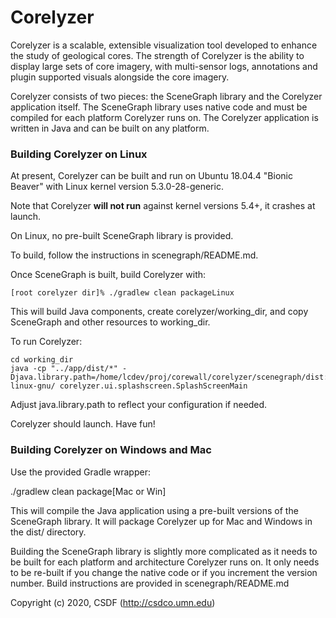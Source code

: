 # Corelyzer

Corelyzer is a scalable, extensible visualization tool developed to enhance the
study of geological cores. The strength of Corelyzer is the ability to display
large sets of core imagery, with multi-sensor logs, annotations and plugin
supported visuals alongside the core imagery.

Corelyzer consists of two pieces: the SceneGraph library and the Corelyzer 
application itself.  The SceneGraph library uses native code and must be 
compiled for each platform Corelyzer runs on.  The Corelyzer application
is written in Java and can be built on any platform.

### Building Corelyzer on Linux

At present, Corelyzer can be built and run on Ubuntu 18.04.4 "Bionic Beaver"
with Linux kernel version 5.3.0-28-generic.

Note that Corelyzer **will not run** against kernel versions 5.4+, it crashes at launch.

On Linux, no pre-built SceneGraph library is provided.

To build, follow the instructions in scenegraph/README.md.

Once SceneGraph is built, build Corelyzer with:
    
    [root corelyzer dir]% ./gradlew clean packageLinux

This will build Java components, create corelyzer/working_dir, and
copy SceneGraph and other resources to working_dir.

To run Corelyzer:

    cd working_dir
    java -cp "../app/dist/*" -Djava.library.path=/home/lcdev/proj/corewall/corelyzer/scenegraph/dist:/usr/lib/x86_64-linux-gnu/ corelyzer.ui.splashscreen.SplashScreenMain

Adjust java.library.path to reflect your configuration if needed.

Corelyzer should launch. Have fun!


### Building Corelyzer on Windows and Mac

Use the provided Gradle wrapper:

  ./gradlew clean package[Mac or Win]

This will compile the Java application using a pre-built versions of the
SceneGraph library.  It will package Corelyzer up for Mac and Windows in the
dist/ directory.

Building the SceneGraph library is slightly more complicated as it needs to be
built for each platform and architecture Corelyzer runs on.  It only needs to
be re-built if you change the native code or if you increment the version 
number.  Build instructions are provided in scenegraph/README.md

Copyright (c) 2020, CSDF (http://csdco.umn.edu)
